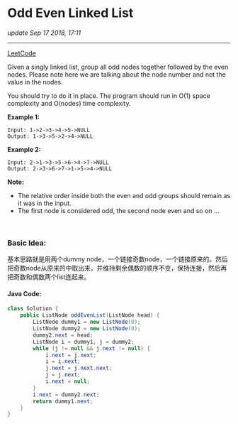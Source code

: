 # Odd Even Linked List
_update Sep 17 2018, 17:11_

---
[LeetCode](https://leetcode.com/problems/odd-even-linked-list/description/)

Given a singly linked list, group all odd nodes together followed by the even nodes. Please note here we are talking about the node number and not the value in the nodes.

You should try to do it in place. The program should run in O(1) space complexity and O(nodes) time complexity.

**Example 1:**

    Input: 1->2->3->4->5->NULL
    Output: 1->3->5->2->4->NULL

**Example 2:**

    Input: 2->1->3->5->6->4->7->NULL
    Output: 2->3->6->7->1->5->4->NULL

**Note:**

* The relative order inside both the even and odd groups should remain as it was in the input.
* The first node is considered odd, the second node even and so on ...

<br/>

### Basic Idea:
基本思路就是用两个dummy node，一个链接奇数node，一个链接原来的。然后把奇数node从原来的中取出来，并维持剩余偶数的顺序不变，保持连接，然后再把奇数和偶数两个list连起来。

#### Java Code:
```java
class Solution {
    public ListNode oddEvenList(ListNode head) {
        ListNode dummy1 = new ListNode(0);
        ListNode dummy2 = new ListNode(0);
        dummy2.next = head;
        ListNode i = dummy1, j = dummy2;
        while (j != null && j.next != null) {
            i.next = j.next;
            i = i.next;
            j.next = j.next.next;
            j = j.next;
            i.next = null;
        }
        i.next = dummy2.next;
        return dummy1.next;
    }
}
```
